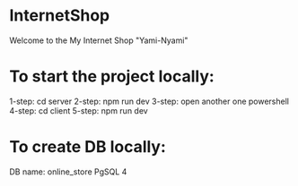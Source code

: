 # InternetShop
 Welcome to the My Internet Shop "Yami-Nyami"
# To start the project locally:
 1-step: cd server
 2-step: npm run dev
 3-step: open another one powershell
 4-step: cd client
 5-step: npm run dev
# To create DB locally:
 DB name: online_store
 PgSQL 4
